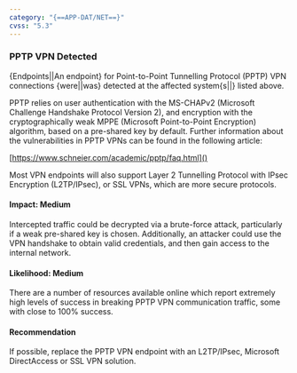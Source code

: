 ```yaml
---
category: "{==APP-DAT/NET==}"
cvss: "5.3"
---
```

### PPTP VPN Detected
{Endpoints||An endpoint} for Point-to-Point Tunnelling Protocol (PPTP) VPN connections {were||was} detected at the affected system{s||} listed above.

PPTP relies on user authentication with the MS-CHAPv2 (Microsoft Challenge Handshake Protocol Version 2), and encryption with the cryptographically weak MPPE (Microsoft Point-to-Point Encryption) algorithm, based on a pre-shared key by default. Further information about the vulnerabilities in PPTP VPNs can be found in the following article:

[https://www.schneier.com/academic/pptp/faq.html]()

Most VPN endpoints will also support Layer 2 Tunnelling Protocol with IPsec Encryption (L2TP/IPsec), or SSL VPNs, which are more secure protocols.
#### Impact: Medium
Intercepted traffic could be decrypted via a brute-force attack, particularly if a weak pre-shared key is chosen. Additionally, an attacker could use the VPN handshake to obtain valid credentials, and then gain access to the internal network.
#### Likelihood: Medium
There are a number of resources available online which report extremely high levels of success in breaking PPTP VPN communication traffic, some with close to 100% success.
#### Recommendation
If possible, replace the PPTP VPN endpoint with an L2TP/IPsec, Microsoft DirectAccess or SSL VPN solution.

